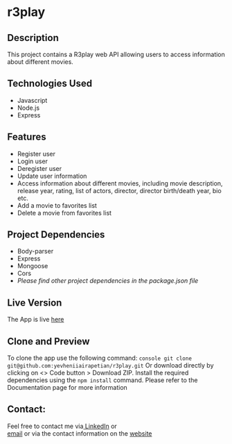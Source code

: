 # r3play

## Description
This project contains a R3play web API allowing users to access information about different movies.

## Technologies Used
- Javascript
- Node.js
- Express


## Features
- Register user
- Login user
- Deregister user
- Update user information
- Access information about different movies, including movie description, release year, rating, list of actors, director, director birth/death year, bio etc.
- Add a movie to favorites list
- Delete a movie from favorites list

## Project Dependencies
- Body-parser
- Express
- Mongoose
- Cors
- _Please find other project dependencies in the package.json file_
  
## Live Version
The App is live [here](https://r3play-934f9ea5664d.herokuapp.com/)

## Clone and Preview 
To clone the app use the following command:
```console git clone git@github.com:yevheniiairapetian/r3play.git```
Or download directly by clicking on <> Code button > Download ZIP. 
Install the required dependencies using the ```npm install``` command.
Please refer to the Documentation page for more information

## Contact:
Feel free to contact me via[ LinkedIn](https://www.linkedin.com/in/yevhenii-airapetian/) or  
[email](mailto:sonkozhenia11@gmail.com) or 
via the contact information on the [website](https://yevheniiairapetian.github.io/portfolio-website/contact.html) 
